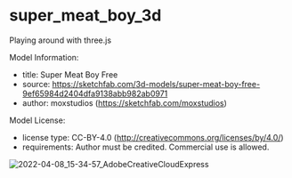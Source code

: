 # super_meat_boy_3d
Playing around with three.js

Model Information:
* title:	Super Meat Boy Free
* source:	https://sketchfab.com/3d-models/super-meat-boy-free-9ef65984d2404dfa9138abb982ab0971
* author:	moxstudios (https://sketchfab.com/moxstudios)

Model License:
* license type:	CC-BY-4.0 (http://creativecommons.org/licenses/by/4.0/)
* requirements:	Author must be credited. Commercial use is allowed.


![2022-04-08_15-34-57_AdobeCreativeCloudExpress](https://user-images.githubusercontent.com/84298284/162358480-d1112ca7-6428-43e4-856a-d74c29f93a8b.gif)
